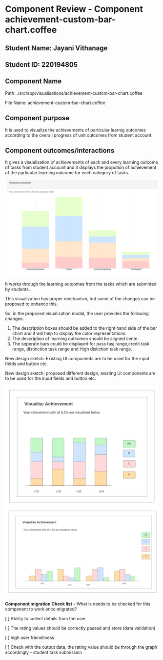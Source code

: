 # Component Review - Component achievement-custom-bar-chart.coffee

## Student Name: Jayani Vithanage

## Student ID: 220194805


## Component Name
Path: ./src/app/visualisations/achievement-custom-bar-chart.coffee

File Name: achievement-custom-bar-chart.coffee

## Component purpose

It is used to visualize the achievements of particular learnig outcomes according to the overall progress of unit outcomes from student account.

## Component outcomes/interactions

It gives a visualization of achievements of each and every learning outcome of tasks from student account and it displays the propotion of achievement of the particular learning outcome for each category of tasks.

![new modal sketch](Resources/achievement-custom-bar-chart.coffee_current.png)


It works through  the learning outcomes from the tasks which are submitted by students.

This visualization has proper mechanism, but some of the changes can be proposed to enhance this.

So, in the proposed visualization modal, the user provides the following changes:

1. The description boxes should be added to the right hand side of the bar chart and it will help to display the color representations.
2. The description of learning outcomes should be aligned cente.
3. The seperate bars could be displayed for pass tasj range,credit task range, distinction task range and High distiction task range.

New design sketch: Existing UI components are to be used for the input fields and button etc.

New design sketch: proposed different design, existing UI components are to be used for the input fields and button etc.

![new modal sketch](Resources/achievement-custom-bar-chart_design1.jpeg)
![new modal sketch](Resources/achievement-custom-bar-chart_design2.jpeg)

**Component migration Check list** – What is needs to be checked for this component to work once
migrated?

[ ] Ability to collect details from the user

[ ] The rating values should be correctly passed and store (data validation)

[ ] high user friendliness

[ ] Check with the output data, the rating value should be through the graph accordingly - student task submission
